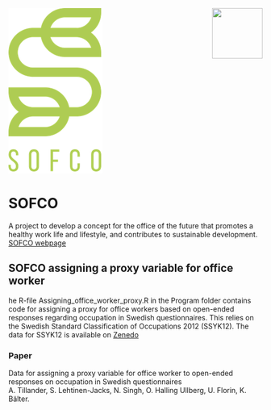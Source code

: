 ![loggo](Images/loggo.png)
<img align="right" width="100" height="100" src="http://www.fillmurray.com/100/100">
# SOFCO
A project to develop a concept for the office of the future that promotes a healthy 
work life and lifestyle, and contributes to sustainable development. [SOFCO webpage](https://sites.mdu.se/sofco)


## SOFCO assigning a proxy variable for office worker 
he R-file Assigning_office_worker_proxy.R in the Program folder contains code 
for assigning a proxy for office workers based on open-ended responses regarding 
occupation in Swedish questionnaires. This relies on the Swedish Standard 
Classification of Occupations 2012 (SSYK12). The data for SSYK12 is available on 
[Zenedo](https://zenodo.org/uploads/13848204)

### Paper
Data for assigning a proxy variable for office worker to open-ended responses on occupation in Swedish questionnaires\
A. Tillander, S. Lehtinen-Jacks, N. Singh, O. Halling Ullberg, U. Florin, K. Bälter.




